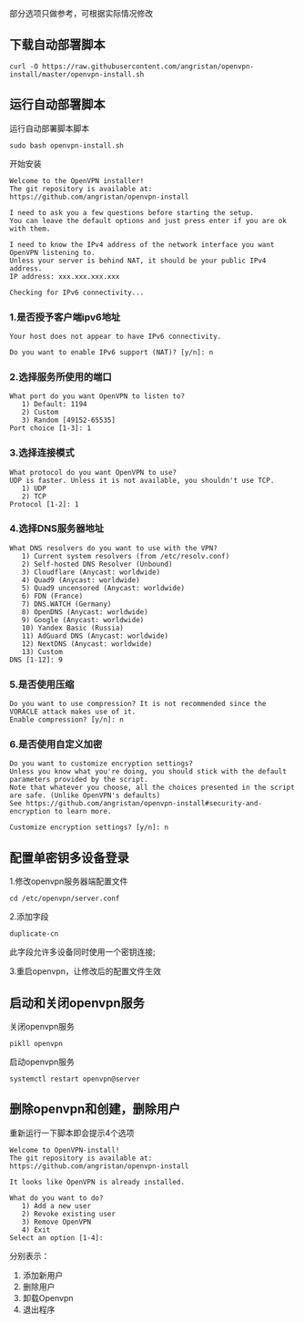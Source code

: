 部分选项只做参考，可根据实际情况修改
## 下载自动部署脚本

```shell
curl -O https://raw.githubusercontent.com/angristan/openvpn-install/master/openvpn-install.sh
```

## 运行自动部署脚本

运行自动部署脚本脚本

```shell
sudo bash openvpn-install.sh
```

开始安装

```shell
Welcome to the OpenVPN installer!
The git repository is available at: https://github.com/angristan/openvpn-install

I need to ask you a few questions before starting the setup.
You can leave the default options and just press enter if you are ok with them.

I need to know the IPv4 address of the network interface you want OpenVPN listening to.
Unless your server is behind NAT, it should be your public IPv4 address.
IP address: xxx.xxx.xxx.xxx

Checking for IPv6 connectivity...
```

### 1.是否授予客户端ipv6地址

```shell
Your host does not appear to have IPv6 connectivity.

Do you want to enable IPv6 support (NAT)? [y/n]: n
```

### 2.选择服务所使用的端口

```shell
What port do you want OpenVPN to listen to?
   1) Default: 1194
   2) Custom
   3) Random [49152-65535]
Port choice [1-3]: 1
```

### 3.选择连接模式

```shell
What protocol do you want OpenVPN to use?
UDP is faster. Unless it is not available, you shouldn't use TCP.
   1) UDP
   2) TCP
Protocol [1-2]: 1
```

### 4.选择DNS服务器地址

```shell
What DNS resolvers do you want to use with the VPN?
   1) Current system resolvers (from /etc/resolv.conf)
   2) Self-hosted DNS Resolver (Unbound)
   3) Cloudflare (Anycast: worldwide)
   4) Quad9 (Anycast: worldwide)
   5) Quad9 uncensored (Anycast: worldwide)
   6) FDN (France)
   7) DNS.WATCH (Germany)
   8) OpenDNS (Anycast: worldwide)
   9) Google (Anycast: worldwide)
   10) Yandex Basic (Russia)
   11) AdGuard DNS (Anycast: worldwide)
   12) NextDNS (Anycast: worldwide)
   13) Custom
DNS [1-12]: 9
```

### 5.是否使用压缩

```shell
Do you want to use compression? It is not recommended since the VORACLE attack makes use of it.
Enable compression? [y/n]: n
```

### 6.是否使用自定义加密

```shell
Do you want to customize encryption settings?
Unless you know what you're doing, you should stick with the default parameters provided by the script.
Note that whatever you choose, all the choices presented in the script are safe. (Unlike OpenVPN's defaults)
See https://github.com/angristan/openvpn-install#security-and-encryption to learn more.

Customize encryption settings? [y/n]: n
```

## 配置单密钥多设备登录

1.修改openvpn服务器端配置文件

```shell
cd /etc/openvpn/server.conf
```

2.添加字段

```shell
duplicate-cn
```

此字段允许多设备同时使用一个密钥连接;

3.重启openvpn，让修改后的配置文件生效

## 启动和关闭openvpn服务

关闭openvpn服务

```shell
pikll openvpn
```

启动openvpn服务

```shell
systemctl restart openvpn@server
```

## 删除openvpn和创建，删除用户

重新运行一下脚本即会提示4个选项

```
Welcome to OpenVPN-install!
The git repository is available at: https://github.com/angristan/openvpn-install

It looks like OpenVPN is already installed.

What do you want to do?
   1) Add a new user
   2) Revoke existing user
   3) Remove OpenVPN
   4) Exit
Select an option [1-4]: 
```

分别表示：

1. 添加新用户
2. 删除用户
3. 卸载Openvpn
4. 退出程序
